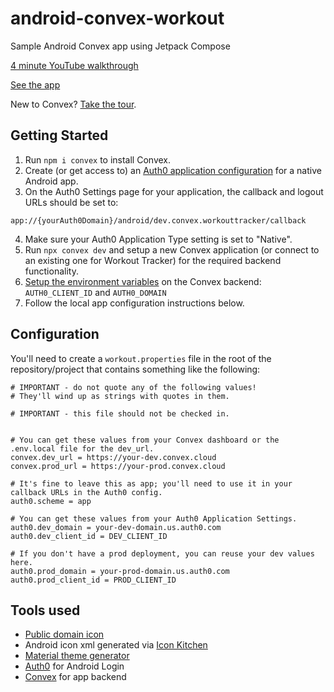 # android-convex-workout

Sample Android Convex app using Jetpack Compose

[4 minute YouTube walkthrough](https://youtu.be/dcGASWDgPm4?si=gTkFdFcHEyyhD2-w)

[See the app](https://github.com/user-attachments/assets/51bd65ac-46a1-4f37-9017-a37e25cc681b)

New to Convex? [Take the tour](https://docs.convex.dev/get-started).

## Getting Started

1. Run `npm i convex` to install Convex.
2. Create (or get access to) an
   [Auth0 application configuration](https://auth0.com/docs/quickstart/native/android)
   for a native Android app.
3. On the Auth0 Settings page for your application, the callback and logout URLs should be set to:

```
app://{yourAuth0Domain}/android/dev.convex.workouttracker/callback
```

4. Make sure your Auth0 Application Type setting is set to "Native".
5. Run `npx convex dev` and setup a new Convex application (or connect to an existing one for
   Workout Tracker) for the required backend functionality.
6. [Setup the environment variables](https://docs.convex.dev/auth/auth0#configuring-dev-and-prod-tenants)
   on the Convex backend: `AUTH0_CLIENT_ID` and `AUTH0_DOMAIN`
7. Follow the local app configuration instructions below.

## Configuration

You'll need to create a `workout.properties` file in the root of the repository/project that
contains something like the following:

```
# IMPORTANT - do not quote any of the following values!
# They'll wind up as strings with quotes in them.

# IMPORTANT - this file should not be checked in.


# You can get these values from your Convex dashboard or the .env.local file for the dev_url.
convex.dev_url = https://your-dev.convex.cloud
convex.prod_url = https://your-prod.convex.cloud

# It's fine to leave this as app; you'll need to use it in your callback URLs in the Auth0 config.
auth0.scheme = app

# You can get these values from your Auth0 Application Settings.
auth0.dev_domain = your-dev-domain.us.auth0.com
auth0.dev_client_id = DEV_CLIENT_ID

# If you don't have a prod deployment, you can reuse your dev values here.
auth0.prod_domain = your-prod-domain.us.auth0.com
auth0.prod_client_id = PROD_CLIENT_ID
```

## Tools used

* [Public domain icon](https://www.svgrepo.com/svg/109426/gym-near)
* Android icon xml generated via [Icon Kitchen](https://icon.kitchen)
* [Material theme generator](https://material-foundation.github.io/material-theme-builder/)
* [Auth0](https://auth0.com/) for Android Login
* [Convex](https://convex.dev) for app backend
